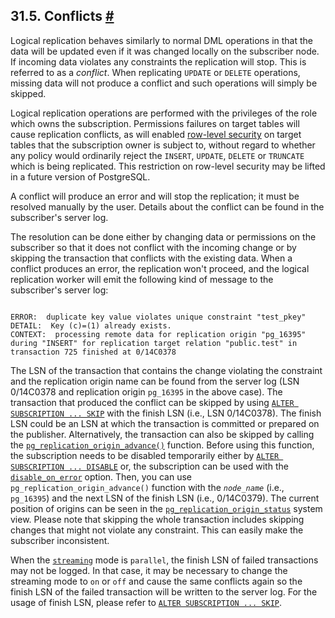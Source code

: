 ## 31.5. Conflicts [#](#LOGICAL-REPLICATION-CONFLICTS)

Logical replication behaves similarly to normal DML operations in that the data will be updated even if it was changed locally on the subscriber node. If incoming data violates any constraints the replication will stop. This is referred to as a *conflict*. When replicating `UPDATE` or `DELETE` operations, missing data will not produce a conflict and such operations will simply be skipped.

Logical replication operations are performed with the privileges of the role which owns the subscription. Permissions failures on target tables will cause replication conflicts, as will enabled [row-level security](ddl-rowsecurity "5.8. Row Security Policies") on target tables that the subscription owner is subject to, without regard to whether any policy would ordinarily reject the `INSERT`, `UPDATE`, `DELETE` or `TRUNCATE` which is being replicated. This restriction on row-level security may be lifted in a future version of PostgreSQL.

A conflict will produce an error and will stop the replication; it must be resolved manually by the user. Details about the conflict can be found in the subscriber's server log.

The resolution can be done either by changing data or permissions on the subscriber so that it does not conflict with the incoming change or by skipping the transaction that conflicts with the existing data. When a conflict produces an error, the replication won't proceed, and the logical replication worker will emit the following kind of message to the subscriber's server log:

```

ERROR:  duplicate key value violates unique constraint "test_pkey"
DETAIL:  Key (c)=(1) already exists.
CONTEXT:  processing remote data for replication origin "pg_16395" during "INSERT" for replication target relation "public.test" in transaction 725 finished at 0/14C0378
```

The LSN of the transaction that contains the change violating the constraint and the replication origin name can be found from the server log (LSN 0/14C0378 and replication origin `pg_16395` in the above case). The transaction that produced the conflict can be skipped by using [`ALTER SUBSCRIPTION ... SKIP`](sql-altersubscription#SQL-ALTERSUBSCRIPTION-PARAMS-SKIP) with the finish LSN (i.e., LSN 0/14C0378). The finish LSN could be an LSN at which the transaction is committed or prepared on the publisher. Alternatively, the transaction can also be skipped by calling the [`pg_replication_origin_advance()`](functions-admin#PG-REPLICATION-ORIGIN-ADVANCE) function. Before using this function, the subscription needs to be disabled temporarily either by [`ALTER SUBSCRIPTION ... DISABLE`](sql-altersubscription#SQL-ALTERSUBSCRIPTION-PARAMS-DISABLE) or, the subscription can be used with the [`disable_on_error`](sql-createsubscription#SQL-CREATESUBSCRIPTION-WITH-DISABLE-ON-ERROR) option. Then, you can use `pg_replication_origin_advance()` function with the *`node_name`* (i.e., `pg_16395`) and the next LSN of the finish LSN (i.e., 0/14C0379). The current position of origins can be seen in the [`pg_replication_origin_status`](view-pg-replication-origin-status "54.18. pg_replication_origin_status") system view. Please note that skipping the whole transaction includes skipping changes that might not violate any constraint. This can easily make the subscriber inconsistent.

When the [`streaming`](sql-createsubscription#SQL-CREATESUBSCRIPTION-WITH-STREAMING) mode is `parallel`, the finish LSN of failed transactions may not be logged. In that case, it may be necessary to change the streaming mode to `on` or `off` and cause the same conflicts again so the finish LSN of the failed transaction will be written to the server log. For the usage of finish LSN, please refer to [`ALTER SUBSCRIPTION ... SKIP`](sql-altersubscription "ALTER SUBSCRIPTION").